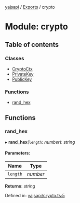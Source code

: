 [yajsapi](../README.md) / [Exports](../modules.md) / crypto

# Module: crypto

## Table of contents

### Classes

- [CryptoCtx](../classes/crypto.cryptoctx.md)
- [PrivateKey](../classes/crypto.privatekey.md)
- [PublicKey](../classes/crypto.publickey.md)

### Functions

- [rand\_hex](crypto.md#rand_hex)

## Functions

### rand\_hex

▸ **rand_hex**(`length`: *number*): *string*

#### Parameters:

Name | Type |
------ | ------ |
`length` | *number* |

**Returns:** *string*

Defined in: [yajsapi/crypto.ts:5](https://github.com/golemfactory/yajsapi/blob/0a8d8c8/yajsapi/crypto.ts#L5)
